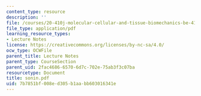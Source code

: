 ```yaml
---
content_type: resource
description: ''
file: /courses/20-410j-molecular-cellular-and-tissue-biomechanics-be-410j-spring-2003/7b7851bf008ed305b1aabb603016341e_sonin.pdf
file_type: application/pdf
learning_resource_types:
- Lecture Notes
license: https://creativecommons.org/licenses/by-nc-sa/4.0/
ocw_type: OCWFile
parent_title: Lecture Notes
parent_type: CourseSection
parent_uid: 2fac4686-6570-6d7c-702e-75ab3f3c07ba
resourcetype: Document
title: sonin.pdf
uid: 7b7851bf-008e-d305-b1aa-bb603016341e
---
```

